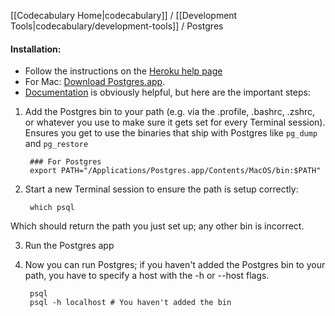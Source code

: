 [[Codecabulary Home|codecabulary]] / [[Development Tools|codecabulary/development-tools]] / Postgres

<!-- ---title: Postgres -->

#### Installation:
* Follow the instructions on the [Heroku help page](https://devcenter.heroku.com/articles/heroku-postgresql#local-setup)
* For Mac: [Download Postgres.app](http://postgresapp.com). 
* [Documentation](http://postgresapp.com/documentation) is obviously helpful, but here are the important steps:
1) Add the Postgres bin to your path (e.g. via the .profile, .bashrc, .zshrc, or whatever you use to make sure it gets set for every Terminal session). Ensures you get to use the binaries that ship with Postgres like ``pg_dump`` and ``pg_restore``
		
		### For Postgres
		export PATH="/Applications/Postgres.app/Contents/MacOS/bin:$PATH"
2) Start a new Terminal session to ensure the path is setup correctly:
		
		which psql
		
Which should return the path you just set up; any other bin is incorrect.

3) Run the Postgres app
4) Now you can run Postgres; if you haven't added the Postgres bin to your path, you have to specify a host with the -h or --host flags. 

		psql
		psql -h localhost # You haven't added the bin
